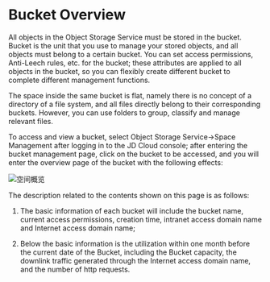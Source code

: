 # Bucket Overview

All objects in the Object Storage Service must be stored in the bucket. Bucket is the unit that you use to manage your stored objects, and all objects must belong to a certain bucket. You can set access permissions, Anti-Leech rules, etc. for the bucket; these attributes are applied to all objects in the bucket, so you can flexibly create different bucket to complete different management functions.

The space inside the same bucket is flat, namely there is no concept of a directory of a file system, and all files directly belong to their corresponding buckets. However, you can use folders to group, classify and manage relevant files.

To access and view a bucket, select Object Storage Service->Space Management after logging in to the JD Cloud console; after entering the bucket management page, click on the bucket to be accessed, and you will enter the overview page of the bucket with the following effects:

![空间概览](https://github.com/jdcloudcom/cn/blob/edit/image/Object-Storage-Service/OSS-026.png)

The description related to the contents shown on this page is as follows:

1. The basic information of each bucket will include the bucket name, current access permissions, creation time, intranet access domain name and Internet access domain name;

2. Below the basic information is the utilization within one month before the current date of the Bucket, including the Bucket capacity, the downlink traffic generated through the Internet access domain name, and the number of http requests.
